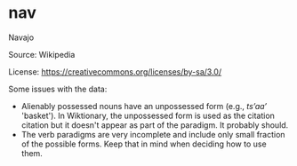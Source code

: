 # nav


Navajo


Source: Wikipedia



License: https://creativecommons.org/licenses/by-sa/3.0/


Some issues with the data:
- Alienably possessed nouns have an unpossessed form (e.g., *tsʼaaʼ* 'basket'). In Wiktionary, the unpossessed form is used as the citation citation but it doesn't appear as part of the paradigm. It probably should.
- The verb paradigms are very incomplete and include only small fraction of the possible forms. Keep that in mind when deciding how to use them.